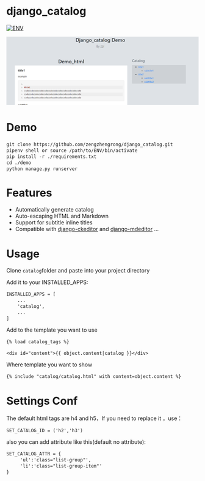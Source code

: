 # django_catalog

[![ENV](https://img.shields.io/badge/django-1.7+-green.svg)](https://github.com/pylixm/django-mdeditor)

![](./demo1.png)
# Demo
```
git clone https://github.com/zengzhengrong/django_catalog.git
pipenv shell or source /path/to/ENV/bin/activate
pip install -r ./requirements.txt
cd ./demo
python manage.py runserver
```
# Features
- Automatically generate catalog 
- Auto-escaping HTML and Markdown
- Support for subtitle inline titles
- Compatible with [django-ckeditor](https://github.com/django-ckeditor/django-ckeditor) and [django-mdeditor](https://github.com/pylixm/django-mdeditor) ...

# Usage
Clone ```catalog```folder and paste into your project directory

Add it to your INSTALLED_APPS:
```
INSTALLED_APPS = [
    ...
    'catalog',
    ...
]
```
Add to the template you want to use
```
{% load catalog_tags %}
```
```
<div id="content">{{ object.content|catalog }}</div>
```
Where template you want to show
```
{% include "catalog/catalog.html" with content=object.content %}
```
# Settings Conf

The default html tags are h4 and h5，If you need to replace it ，use：
```
SET_CATALOG_ID = ('h2','h3')
```
also you can add attribute like this(default no attribute):
```
SET_CATALOG_ATTR = {
     'ul':'class="list-group"',
     'li':'class="list-group-item"'
}
```
